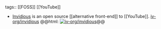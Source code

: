 tags:: [[FOSS]] [[YouTube]]

- [Invidious](https://invidious.io/) is an open source [[alternative front-end]] to [[YouTube]].
  [iv-org/invidious](https://github.com/iv-org/invidious)
  @@html: <a href="https://github.com/iv-org/invidious/"><img src="https://github-readme-stats-astronomer.vercel.app/api/pin/?username=iv-org&repo=invidious&theme=tokyonight" alt="iv-org/invidious"/></a>@@